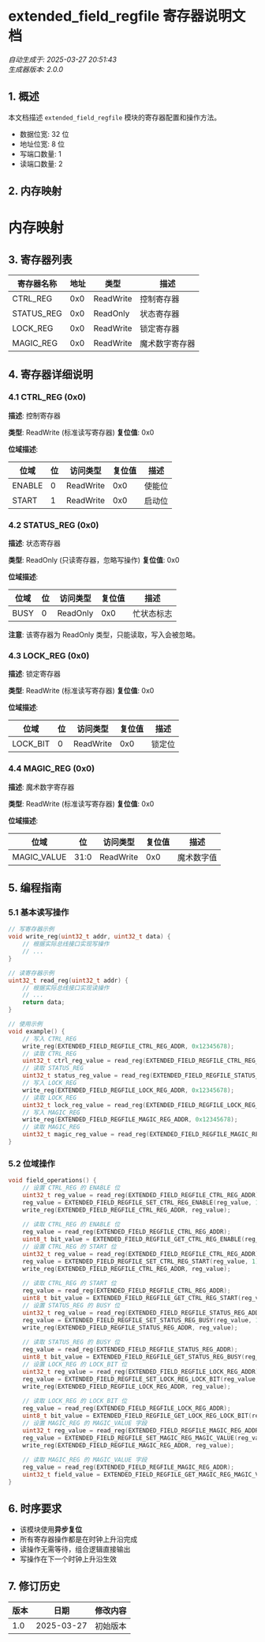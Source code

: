 # extended_field_regfile 寄存器说明文档

*自动生成于: 2025-03-27 20:51:43*  
*生成器版本: 2.0.0*

## 1. 概述

本文档描述 `extended_field_regfile` 模块的寄存器配置和操作方法。

- 数据位宽: 32 位
- 地址位宽: 8 位
- 写端口数量: 1
- 读端口数量: 2

## 2. 内存映射

# 内存映射



## 3. 寄存器列表

| 寄存器名称 | 地址 | 类型 | 描述 |
|------------|------|------|------|
| CTRL_REG | 0x0 | ReadWrite | 控制寄存器 |
| STATUS_REG | 0x0 | ReadOnly | 状态寄存器 |
| LOCK_REG | 0x0 | ReadWrite | 锁定寄存器 |
| MAGIC_REG | 0x0 | ReadWrite | 魔术数字寄存器 |

## 4. 寄存器详细说明

### 4.1 CTRL_REG (0x0)

**描述**: 控制寄存器

**类型**: ReadWrite (标准读写寄存器)
**复位值**: 0x0

**位域描述**:


| 位域 | 位 | 访问类型 | 复位值 | 描述 |
|------|---|----------|--------|------|
| ENABLE | 0 | ReadWrite | 0x0 | 使能位 |
| START | 1 | ReadWrite | 0x0 | 启动位 |









### 4.2 STATUS_REG (0x0)

**描述**: 状态寄存器

**类型**: ReadOnly (只读寄存器，忽略写操作)
**复位值**: 0x0

**位域描述**:


| 位域 | 位 | 访问类型 | 复位值 | 描述 |
|------|---|----------|--------|------|
| BUSY | 0 | ReadOnly | 0x0 | 忙状态标志 |

**注意**: 该寄存器为 ReadOnly 类型，只能读取，写入会被忽略。








### 4.3 LOCK_REG (0x0)

**描述**: 锁定寄存器

**类型**: ReadWrite (标准读写寄存器)
**复位值**: 0x0

**位域描述**:


| 位域 | 位 | 访问类型 | 复位值 | 描述 |
|------|---|----------|--------|------|
| LOCK_BIT | 0 | ReadWrite | 0x0 | 锁定位 |









### 4.4 MAGIC_REG (0x0)

**描述**: 魔术数字寄存器

**类型**: ReadWrite (标准读写寄存器)
**复位值**: 0x0

**位域描述**:


| 位域 | 位 | 访问类型 | 复位值 | 描述 |
|------|---|----------|--------|------|
| MAGIC_VALUE | 31:0 | ReadWrite | 0x0 | 魔术数字值 |










## 5. 编程指南

### 5.1 基本读写操作

```c
// 写寄存器示例
void write_reg(uint32_t addr, uint32_t data) {
    // 根据实际总线接口实现写操作
    // ...
}

// 读寄存器示例
uint32_t read_reg(uint32_t addr) {
    // 根据实际总线接口实现读操作
    // ...
    return data;
}

// 使用示例
void example() {
    // 写入 CTRL_REG
    write_reg(EXTENDED_FIELD_REGFILE_CTRL_REG_ADDR, 0x12345678);
    // 读取 CTRL_REG
    uint32_t ctrl_reg_value = read_reg(EXTENDED_FIELD_REGFILE_CTRL_REG_ADDR);
    // 读取 STATUS_REG
    uint32_t status_reg_value = read_reg(EXTENDED_FIELD_REGFILE_STATUS_REG_ADDR);
    // 写入 LOCK_REG
    write_reg(EXTENDED_FIELD_REGFILE_LOCK_REG_ADDR, 0x12345678);
    // 读取 LOCK_REG
    uint32_t lock_reg_value = read_reg(EXTENDED_FIELD_REGFILE_LOCK_REG_ADDR);
    // 写入 MAGIC_REG
    write_reg(EXTENDED_FIELD_REGFILE_MAGIC_REG_ADDR, 0x12345678);
    // 读取 MAGIC_REG
    uint32_t magic_reg_value = read_reg(EXTENDED_FIELD_REGFILE_MAGIC_REG_ADDR);
}
```

### 5.2 位域操作

```c
void field_operations() {
    // 设置 CTRL_REG 的 ENABLE 位
    uint32_t reg_value = read_reg(EXTENDED_FIELD_REGFILE_CTRL_REG_ADDR);
    reg_value = EXTENDED_FIELD_REGFILE_SET_CTRL_REG_ENABLE(reg_value, 1);
    write_reg(EXTENDED_FIELD_REGFILE_CTRL_REG_ADDR, reg_value);
    
    // 读取 CTRL_REG 的 ENABLE 位
    reg_value = read_reg(EXTENDED_FIELD_REGFILE_CTRL_REG_ADDR);
    uint8_t bit_value = EXTENDED_FIELD_REGFILE_GET_CTRL_REG_ENABLE(reg_value);
    // 设置 CTRL_REG 的 START 位
    uint32_t reg_value = read_reg(EXTENDED_FIELD_REGFILE_CTRL_REG_ADDR);
    reg_value = EXTENDED_FIELD_REGFILE_SET_CTRL_REG_START(reg_value, 1);
    write_reg(EXTENDED_FIELD_REGFILE_CTRL_REG_ADDR, reg_value);
    
    // 读取 CTRL_REG 的 START 位
    reg_value = read_reg(EXTENDED_FIELD_REGFILE_CTRL_REG_ADDR);
    uint8_t bit_value = EXTENDED_FIELD_REGFILE_GET_CTRL_REG_START(reg_value);
    // 设置 STATUS_REG 的 BUSY 位
    uint32_t reg_value = read_reg(EXTENDED_FIELD_REGFILE_STATUS_REG_ADDR);
    reg_value = EXTENDED_FIELD_REGFILE_SET_STATUS_REG_BUSY(reg_value, 1);
    write_reg(EXTENDED_FIELD_REGFILE_STATUS_REG_ADDR, reg_value);
    
    // 读取 STATUS_REG 的 BUSY 位
    reg_value = read_reg(EXTENDED_FIELD_REGFILE_STATUS_REG_ADDR);
    uint8_t bit_value = EXTENDED_FIELD_REGFILE_GET_STATUS_REG_BUSY(reg_value);
    // 设置 LOCK_REG 的 LOCK_BIT 位
    uint32_t reg_value = read_reg(EXTENDED_FIELD_REGFILE_LOCK_REG_ADDR);
    reg_value = EXTENDED_FIELD_REGFILE_SET_LOCK_REG_LOCK_BIT(reg_value, 1);
    write_reg(EXTENDED_FIELD_REGFILE_LOCK_REG_ADDR, reg_value);
    
    // 读取 LOCK_REG 的 LOCK_BIT 位
    reg_value = read_reg(EXTENDED_FIELD_REGFILE_LOCK_REG_ADDR);
    uint8_t bit_value = EXTENDED_FIELD_REGFILE_GET_LOCK_REG_LOCK_BIT(reg_value);
    // 设置 MAGIC_REG 的 MAGIC_VALUE 字段
    uint32_t reg_value = read_reg(EXTENDED_FIELD_REGFILE_MAGIC_REG_ADDR);
    reg_value = EXTENDED_FIELD_REGFILE_SET_MAGIC_REG_MAGIC_VALUE(reg_value, 0xFFFFFFFF);
    write_reg(EXTENDED_FIELD_REGFILE_MAGIC_REG_ADDR, reg_value);
    
    // 读取 MAGIC_REG 的 MAGIC_VALUE 字段
    reg_value = read_reg(EXTENDED_FIELD_REGFILE_MAGIC_REG_ADDR);
    uint32_t field_value = EXTENDED_FIELD_REGFILE_GET_MAGIC_REG_MAGIC_VALUE(reg_value);
}
```

## 6. 时序要求

- 该模块使用**异步复位**
- 所有寄存器操作都是在时钟上升沿完成
- 读操作无需等待，组合逻辑直接输出
- 写操作在下一个时钟上升沿生效

## 7. 修订历史

| 版本 | 日期 | 修改内容 |
|------|------|----------|
| 1.0 | 2025-03-27 | 初始版本 | 